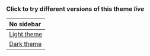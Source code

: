### Click to try different versions of this theme _live_

| No sidebar                | 
|:------------------------- |
| [Light theme](light.html) |
| [Dark theme](dark.html) |



